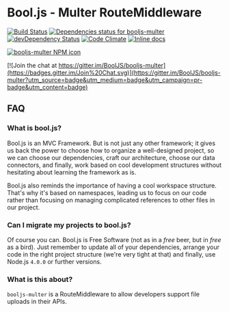 # Bool.js - Multer RouteMiddleware

[![Build Status](https://travis-ci.org/BoolJS/booljs-multer.svg?branch=master)](https://travis-ci.org/BoolJS/booljs-multer) [![Dependencies status for booljs-multer](https://david-dm.org/booljs/booljs-multer.svg)](https://david-dm.org/booljs/booljs-multer) [![devDependency Status](https://david-dm.org/booljs/booljs-multer/dev-status.svg)](https://david-dm.org/booljs/booljs-multer#info=devDependencies) [![Code Climate](https://codeclimate.com/github/BoolJS/booljs-multer/badges/gpa.svg)](https://codeclimate.com/github/BoolJS/booljs-multer) [![Inline docs](http://inch-ci.org/github/booljs/booljs-multer.svg?branch=master)](http://inch-ci.org/github/booljs/booljs-multer)

[![booljs-multer NPM icon](https://nodei.co/npm/booljs-multer.png)](https://npmjs.com/packages/booljs-multer)

[![Join the chat at https://gitter.im/BoolJS/booljs-multer](https://badges.gitter.im/Join%20Chat.svg)](https://gitter.im/BoolJS/booljs-multer?utm_source=badge&utm_medium=badge&utm_campaign=pr-badge&utm_content=badge)

## FAQ

### What is bool.js?
Bool.js is an MVC Framework. But is not just any other framework; it gives us back the power to choose how to organize a well-designed project, so we can choose our dependencies, craft our architecture, choose our data connectors, and finally, work based on cool development structures without hesitating about learning the framework as is.

Bool.js also reminds the importance of having a cool workspace structure. That's why it's based on namespaces, leading us to focus on our code rather than focusing on managing complicated references to other files in our project.

### Can I migrate my projects to bool.js?
Of course you can. Bool.js is Free Software (not as in a *free* beer, but in *free* as a bird). Just remember to update all of your dependencies, arrange your code in the right project structure (we're very tight at that) and finally, use Node.js `4.0.0` or further versions.

### What is this about?
`booljs-multer` is a RouteMiddleware to allow developers support file uploads in their APIs.
